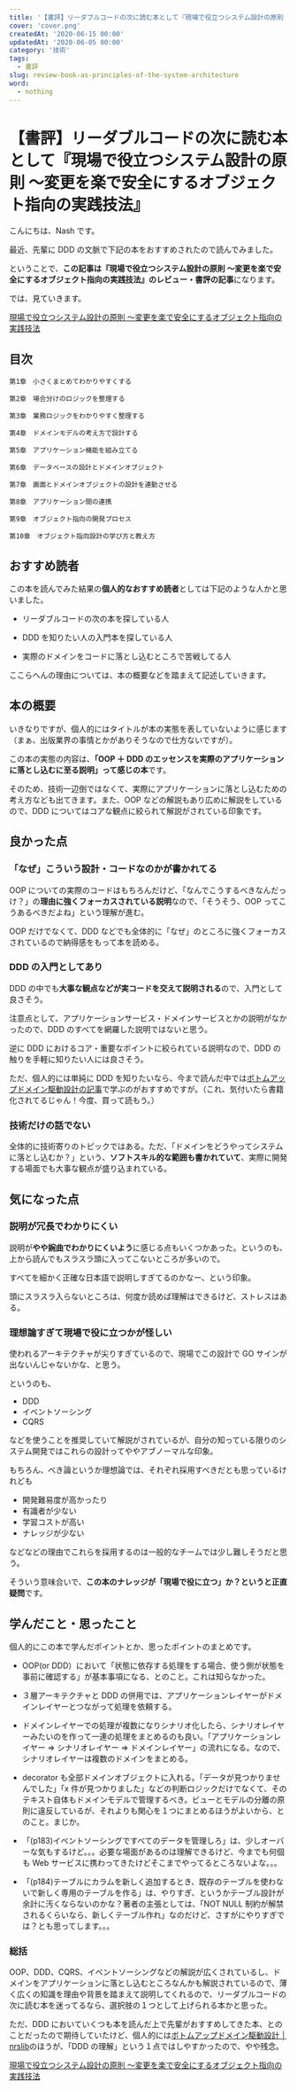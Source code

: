 ```yaml
---
title: '【書評】リーダブルコードの次に読む本として『現場で役立つシステム設計の原則 〜変更を楽で安全にするオブジェクト指向の実践技法』'
cover: 'cover.png'
createdAt: '2020-06-15 00:00'
updatedAt: '2020-06-05 00:00'
category: '技術'
tags:
  - 書評
slug: review-book-as-principles-of-the-system-architecture
word:
  - nothing
---
```


# 【書評】リーダブルコードの次に読む本として『現場で役立つシステム設計の原則 〜変更を楽で安全にするオブジェクト指向の実践技法』

こんにちは、Nash です。

最近、先輩に DDD の文脈で下記の本をおすすめされたので読んでみました。

ということで、**この記事は『現場で役立つシステム設計の原則 〜変更を楽で安全にするオブジェクト指向の実践技法』のレビュー・書評の記事**になります。

では、見ていきます。

<!-- アフィ -->

<a href="//af.moshimo.com/af/c/click?a_id=1847646&amp;p_id=170&amp;pc_id=185&amp;pl_id=4062&amp;url=https%3A%2F%2Fwww.amazon.co.jp%2Fdp%2FB073GSDBGT" rel="nofollow" referrerpolicy="no-referrer-when-downgrade"><img src="https://images-fe.ssl-images-amazon.com/images/I/51QSqJm2ZOL._SL160_.jpg" alt="" style="border: none;" /><br />現場で役立つシステム設計の原則 〜変更を楽で安全にするオブジェクト指向の実践技法</a><img src="//i.moshimo.com/af/i/impression?a_id=1847646&amp;p_id=170&amp;pc_id=185&amp;pl_id=4062" alt="" width="1" height="1" style="border: 0px;" />

<!-- Amazon -->

## 目次

```
第1章　小さくまとめてわかりやすくする

第2章　場合分けのロジックを整理する

第3章　業務ロジックをわかりやすく整理する

第4章　ドメインモデルの考え方で設計する

第5章　アプリケーション機能を組み立てる

第6章　データベースの設計とドメインオブジェクト

第7章　画面とドメインオブジェクトの設計を連動させる

第8章　アプリケーション間の連携

第9章　オブジェクト指向の開発プロセス

第10章　オブジェクト指向設計の学び方と教え方

```

## おすすめ読者

この本を読んでみた結果の**個人的なおすすめ読者**としては下記のような人かと思いました。

- リーダブルコードの次の本を探している人

- DDD を知りたい人の入門本を探している人

- 実際のドメインをコードに落とし込むところで苦戦してる人

ここらへんの理由については、本の概要などを踏まえて記述していきます。

## 本の概要

いきなりですが、個人的にはタイトルが本の実態を表していないように感じます（まぁ、出版業界の事情とかがありそうなので仕方ないですが）。

この本の実態の内容は、**「OOP ＋ DDD のエッセンスを実際のアプリケーションに落とし込むに至る説明」って感じの本**です。

そのため、技術一辺倒ではなくて、実際にアプリケーションに落とし込むための考え方なども出てきます。また、OOP などの解説もあり広めに解説をしているので、DDD についてはコアな観点に絞られて解説がされている印象です。

## 良かった点

### 「なぜ」こういう設計・コードなのかが書かれてる

OOP についての実際のコードはもちろんだけど、「なんでこうするべきなんだっけ？」の**理由に強くフォーカスされている説明**なので、「そうそう、OOP ってこうあるべきだよね」という理解が進む。

OOP だけでなくて、DDD などでも全体的に「なぜ」のところに強くフォーカスされているので納得感をもって本を読める。

### DDD の入門としてあり

DDD の中でも**大事な観点などが実コードを交えて説明される**ので、入門として良さそう。

注意点として、アプリケーションサービス・ドメインサービスとかの説明がなかったので、DDD のすべてを網羅した説明ではないと思う。

逆に DDD におけるコア・重要なポイントに絞られている説明なので、DDD の触りを手軽に知りたい人には良さそう。

ただ、個人的には単純に DDD を知りたいなら、今まで読んだ中では[ボトムアップドメイン駆動設計の記事](https://nrslib.com/bottomup-ddd/)で学ぶのがおすすめですが。（これ、気付いたら書籍化されてるじゃん！今度、買って読もう。）

### 技術だけの話でない

全体的に技術寄りのトピックではある。ただ、「ドメインをどうやってシステムに落とし込むか？」という、**ソフトスキル的な範囲も書かれていて**、実際に開発する場面でも大事な観点が盛り込まれている。

## 気になった点

### 説明が冗長でわかりにくい

説明が**やや婉曲でわかりにくいよう**に感じる点もいくつかあった。というのも、上から読んでもスラスラ頭に入ってこないところが多いので。

すべてを細かく正確な日本語で説明しすぎてるのかなー、という印象。

頭にスラスラ入らないところは、何度か読めば理解はできるけど、ストレスはある。

### 理想論すぎて現場で役に立つかが怪しい

使われるアーキテクチャが尖りすぎているので、現場でこの設計で GO サインが出ないんじゃないかな、と思う。

というのも、

- DDD
- イベントソーシング
- CQRS

などを使うことを推奨していて解説がされているが、自分の知っている限りのシステム開発ではこれらの設計ってややアブノーマルな印象。

もちろん、べき論というか理想論では、それぞれ採用すべきだとも思っているけれども

- 開発難易度が高かったり
- 有識者が少ない
- 学習コストが高い
- ナレッジが少ない

などなどの理由でこれらを採用するのは一般的なチームでは少し難しそうだと思う。

そういう意味合いで、**この本のナレッジが「現場で役に立つ」か？というと正直疑問**です。

## 学んだこと・思ったこと

個人的にこの本で学んだポイントとか、思ったポイントのまとめです。

- OOP(or DDD）において「状態に依存する処理をする場合、使う側が状態を事前に確認する」が基本事項になる、とのこと。これは知らなかった。
- ３層アーキテクチャと DDD の併用では、アプリケーションレイヤーがドメインレイヤーとつながって処理を依頼する。
- ドメインレイヤーでの処理が複数になりシナリオ化したら、シナリオレイヤーみたいのを作って一連の処理をまとめるのも良い。「アプリケーションレイヤー ⇒ シナリオレイヤー ⇒ ドメインレイヤー」の流れになる。なので、シナリオレイヤーは複数のドメインをまとめる。
- decorator も全部ドメインオブジェクトに入れる。「データが見つかりませんでした」「x 件が見つかりました」などの判断ロジックだけでなくて、そのテキスト自体もドメインモデルで管理するべき。ビューとモデルの分離の原則に違反しているが、それよりも関心を１つにまとめるほうがよいから、とのこと。まじか。

- 「(p183)イベントソーシングですべてのデータを管理しろ」は、少しオーバーな気もするけど。。。必要な場面があるのは理解できるけど、今までも何個も Web サービスに携わってきたけどそこまでやってるところないよな。。。
- 「(p184)テーブルにカラムを新しく追加するとき、既存のテーブルを使わないで新しく専用のテーブルを作る」は、やりすぎ、というかテーブル設計が余計に汚くならないのかな？著者の主張としては、「NOT NULL 制約が解禁されるくらいなら、新しくテーブル作れ」なのだけど、さすがにやりすぎでは？とも思ってします。。。

### 総括

OOP、DDD、CQRS、イベントソーシングなどの解説が広くされているし、ドメインをアプリケーションに落とし込むところなんかも解説されているので、薄く広くの知識を理由や背景を踏まえて説明してくれるので、リーダブルコードの次に読む本を迷ってるなら、選択肢の１つとして上げられる本かと思った。

ただ、DDD においていくつも本を読んだ上で先輩がおすすめしてきた本、とのことだったので期待していたけど、個人的には[ボトムアップドメイン駆動設計 │ nrslib](https://nrslib.com/bottomup-ddd/)のほうが、「DDD の理解」という１点ではしやすかったので、やや残念。

<!-- アフィ -->

<a href="//af.moshimo.com/af/c/click?a_id=1847646&amp;p_id=170&amp;pc_id=185&amp;pl_id=4062&amp;url=https%3A%2F%2Fwww.amazon.co.jp%2Fdp%2FB073GSDBGT" rel="nofollow" referrerpolicy="no-referrer-when-downgrade"><img src="https://images-fe.ssl-images-amazon.com/images/I/51QSqJm2ZOL._SL160_.jpg" alt="" style="border: none;" /><br />現場で役立つシステム設計の原則 〜変更を楽で安全にするオブジェクト指向の実践技法</a><img src="//i.moshimo.com/af/i/impression?a_id=1847646&amp;p_id=170&amp;pc_id=185&amp;pl_id=4062" alt="" width="1" height="1" style="border: 0px;" />

<!--  -->
